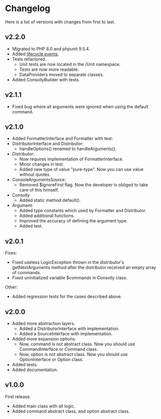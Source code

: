 # Changelog
Here is a list of versions with changes from first to last.

## v2.2.0
- Migrated to PHP 8.0 and phpunit 9.5.4.
- Added [lifecycle events](events.md).
- Tests refactored.
  - Unit tests are now located in the /Unit namespace.
  - Tests are now more readable.
  - DataProviders moved to separate classes.
- Added ConsollyBuilder with tests.

## v2.1.1
- Fixed bug where all arguments were ignored when using the default command.

## v2.1.0
- Added FormatterInterface and Formatter with test:
- DistributorInterface and Distributor:
  - handleOptions() renamed to handleArguments().
- Distributor:
  - Now requires implementation of FormatterInterface.
  - Minor changes in test.
  - Added new type of value "pure-type". Now you can use value without quotes.
- ConsoleArgumentsSource:
  - Removed $ignoreFirst flag. Now the developer is obliged to take care of this himself.
- Consolly
  - Added static method default().
- Argument:
  - Added type constants which used by Formatter and Distributor.
  - Added additional functions.
  - Improved the accuracy of defining the argument type.
  - Added test.

## v2.0.1
Fixes:
- Fixed useless LogicException thrown in the distributor's getNextArguments method after the distributor received an empty array of commands.
- Fixed uninitialized variable $commands in Consolly class.

Other:
- Added regression tests for the cases described above.

## v2.0.0
- Added more abstraction layers.
  - Added a DistributorInterface with implementation.
  - Added a SourceInterface with implementation.
- Added more expansion options.
  - Now, command is not abstract class. Now you should use CommandInterface or Command class.
  - Now, option is not abstract class. Now you should use OptionInterface or Option class.
- Added tests.
- Added documentation.

## v1.0.0
First release.

- Added main class with all logic.
- Added command abstract class, and option abstract class.